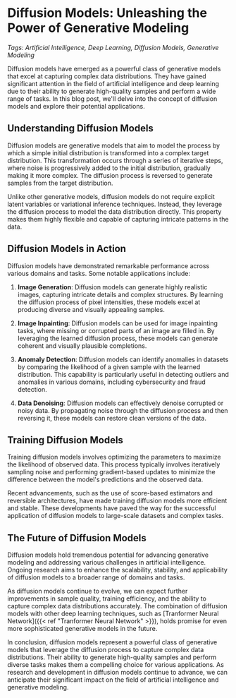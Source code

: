 # Diffusion Models: Unleashing the Power of Generative Modeling

*Tags: Artificial Intelligence, Deep Learning, Diffusion Models, Generative Modeling*

Diffusion models have emerged as a powerful class of generative models that excel at capturing complex data distributions. They have gained significant attention in the field of artificial intelligence and deep learning due to their ability to generate high-quality samples and perform a wide range of tasks. In this blog post, we'll delve into the concept of diffusion models and explore their potential applications.

## Understanding Diffusion Models

Diffusion models are generative models that aim to model the process by which a simple initial distribution is transformed into a complex target distribution. This transformation occurs through a series of iterative steps, where noise is progressively added to the initial distribution, gradually making it more complex. The diffusion process is reversed to generate samples from the target distribution.

Unlike other generative models, diffusion models do not require explicit latent variables or variational inference techniques. Instead, they leverage the diffusion process to model the data distribution directly. This property makes them highly flexible and capable of capturing intricate patterns in the data.

## Diffusion Models in Action

Diffusion models have demonstrated remarkable performance across various domains and tasks. Some notable applications include:

1. **Image Generation**: Diffusion models can generate highly realistic images, capturing intricate details and complex structures. By learning the diffusion process of pixel intensities, these models excel at producing diverse and visually appealing samples.

2. **Image Inpainting**: Diffusion models can be used for image inpainting tasks, where missing or corrupted parts of an image are filled in. By leveraging the learned diffusion process, these models can generate coherent and visually plausible completions.

3. **Anomaly Detection**: Diffusion models can identify anomalies in datasets by comparing the likelihood of a given sample with the learned distribution. This capability is particularly useful in detecting outliers and anomalies in various domains, including cybersecurity and fraud detection.

4. **Data Denoising**: Diffusion models can effectively denoise corrupted or noisy data. By propagating noise through the diffusion process and then reversing it, these models can restore clean versions of the data.

## Training Diffusion Models

Training diffusion models involves optimizing the parameters to maximize the likelihood of observed data. This process typically involves iteratively sampling noise and performing gradient-based updates to minimize the difference between the model's predictions and the observed data.

Recent advancements, such as the use of score-based estimators and reversible architectures, have made training diffusion models more efficient and stable. These developments have paved the way for the successful application of diffusion models to large-scale datasets and complex tasks.

## The Future of Diffusion Models

Diffusion models hold tremendous potential for advancing generative modeling and addressing various challenges in artificial intelligence. Ongoing research aims to enhance the scalability, stability, and applicability of diffusion models to a broader range of domains and tasks.

As diffusion models continue to evolve, we can expect further improvements in sample quality, training efficiency, and the ability to capture complex data distributions accurately. The combination of diffusion models with other deep learning techniques, such as [Tranformer Neural Network]({{< ref "Tranformer Neural Network" >}}), holds promise for even more sophisticated generative models in the future.

In conclusion, diffusion models represent a powerful class of generative models that leverage the diffusion process to capture complex data distributions. Their ability to generate high-quality samples and perform diverse tasks makes them a compelling choice for various applications. As research and development in diffusion models continue to advance, we can anticipate their significant impact on the field of artificial intelligence and generative modeling.

